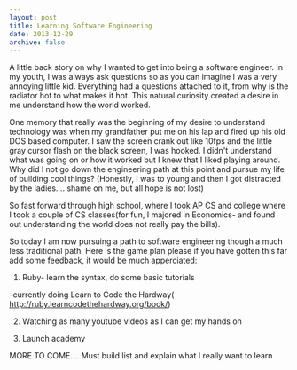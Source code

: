 ```yaml
---
layout: post
title: Learning Software Engineering
date: 2013-12-29
archive: false
---
```


A little back story on why I wanted to get into being a software engineer. In my youth, I was always ask questions so as you can imagine I was a very annoying little kid. Everything had a questions attached to it, from why is the radiator hot to what makes it hot. This natural curiosity created a desire in me understand how the world worked.

One memory that really was the beginning of my desire to understand technology was when my grandfather put me on his lap and fired up his old DOS based computer. I saw the screen crank out like 10fps and the little gray cursor flash on the black screen, I was hooked. I didn't understand what was going on or how it worked but I knew that I liked playing around. Why did I not go down the engineering path at this point and pursue my life of building cool things? (Honestly, I was to young and then I got distracted by the ladies…. shame on me, but all hope is not lost)

So fast forward through high school, where I took AP CS and college where I took a couple of CS classes(for fun, I majored in Economics- and found out understanding the world does not really pay the bills).

So today I am now pursuing a path to software engineering though a much less traditional path. Here is the game plan please if you have gotten this far add some feedback, it would be much apperciated:

1) Ruby- learn the syntax, do some basic tutorials

-currently doing Learn to Code the Hardway( http://ruby.learncodethehardway.org/book/)

2) Watching as many youtube videos as I can get my hands on

3) Launch academy

MORE TO COME…. Must build list and explain what I really want to learn